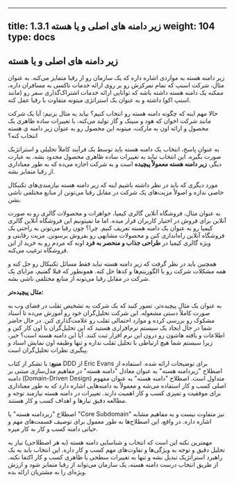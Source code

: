 
---
title: 1.3.1 زیر دامنه های اصلی و یا هسته
weight: 104
type: docs
---

## زیر دامنه های اصلی و یا هسته

زیر دامنه هسته به مواردی اشاره داره که یک سازمان رو از رقبا متمایز می‌کنه. به عنوان مثال، شرکت اسنپ که تمام تمرکزش رو بر روی ارائه خدمات تاکسی به مسافران داره، ممکنه یک دامنه هسته داشته باشه که توانایی ارائه خدمات اشتراک‌گذاری سفر رو (مانند اسنپ اکو) داشته و به عنوان یک استراتژی میتونه متفاوت با رقبا عمل کنه.

حالا مهم اینه که چگونه دامنه هسته رو انتخاب کنیم؟ بیاید یه مثال بزنیم: آیا یک شرکت مانند شرکت اخوان که هود و سینک و گاز تولید می‌کنه، با تغییرات ساده ظاهری یک محصول و ارائه اون به مارکت، میتونه این محصول رو به عنوان زیر دامنه ی هسته انتخاب کنه؟

به عنوان پاسخ، انتخاب یک دامنه هسته باید توسط یک فرآیند کاملاً تحلیلی و استراتژیک صورت بگیره. این انتخاب نباید به تغییرات ساده ظاهری محصول محدود بشه. به عبارت دیگر، **زیر دامنه هسته معمولاً پیچیده** است و به شرکت اجازه می‌ده که به طور معناداری از رقبا متمایز بشه.

مورد دیگری که باید در نظر داشته باشیم اینه که زیر دامنه هسته نیازمندی‌های تکنیکال خاصی نداره و اصولاً مزیت‌های یک شرکت در مقابل رقبا می‌تونن از منابع مختلفی ناشی بشن.

به عنوان مثال، فروشگاه آنلاین گالری کیمیا، جواهرات و محصولات گالری رو به صورت آنلاین برای فروش در اختیار کاربران قرار میده. اما ما نمیتونیم این فروشگاه آنلاین گالری کیمیا رو به عنوان یک دامنه هسته تعریف کنیم. چرا؟ چون رقبا می‌تونن به راحتی یک فروشگاه آنلاین راه‌اندازی کنن و محصولات مشابهی رو بفروش برسونن. مزیت رقابتی و ویژه گالری کیمیا در **طراحی جذاب و منحصر به فرد** اونه که مردم رو به خرید از این فروشگاه ترغیب می‌کنه.

همچنین باید در نظر گرفت که زیر دامنه هسته نباید فقط مسائل تکنیکال رو حل کنه و همه مشکلات شرکت رو با الگوریتم‌ها و کدها حل کنه. همونطور که قبلا گفتیم، مزایای یک شرکت در مقابل رقبا می‌تونه از منابع مختلفی ناشی بشه.

**مثال پیچیده‌تر:**

به عنوان یک مثال پیچیده‌تر، تصور کنید که یک شرکت به تشخیص تقلب در فضای وب به صورت کاملاً دستی مشغوله. این شرکت تحلیل‌گران خود رو آموزش می‌ده تا اسناد مشکوک رو بررسی کرده و موارد احتمالی تقلب رو علامت‌گذاری کنن. در حال حاضر شما در حال ایجاد یک سیستم نرم‌افزاری هستید که این تحلیل‌گران با اون کار کنن و اطلاعات و یافته هاشون رو درون این نرم افزار ثبت کنند. آیا این دامنه هسته است؟ خیر، زیرا سیستم شما هیچ ارتباطی با تحلیل تقلب نداره و تنها وظیفه اون نمایش اسناد و پیگیری نظرات تحلیل‌گران است.

**منبع:**
با تشکر از کتاب DDD از Eric Evans برای توضیحات ارائه شده.
استفاده از اصطلاح "زیردامنه هسته" به عنوان معادل "دامنه هسته" در مفاهیم مدل‌سازی مبتنی بر دامنه (Domain-Driven Design) متداول است. اصطلاح "دامنه هسته" به عنوان مفهوم اصلی کسب و کار استفاده می‌شه و معمولاً به دامنه‌هایی اشاره دارد که به طور معناداری برای موفقیت و تمیزی کسب و کار اهمیت دارند. تغییرات در دامنه هسته نیازمند توجه و مطالعه دقیق نیازها و اهداف کسب و کار هستند.

اصطلاح "زیردامنه هسته" یا "Core Subdomain" نیز متفاوت نیست و به مفاهیم مشابه اشاره داره. در واقع، این اصطلاح‌ها به طور معمول برای توصیف قسمت‌های مهم و حیاتی دامنه کسب و کار به کار میره.

مهمترین نکته این است که انتخاب و شناسایی دامنه هسته (به هر اصطلاحی) نیاز به تحلیل دقیق و توجه به ویژگی‌ها و تفاوت‌های مهم کسب و کار داره. این انتخاب باید به یک راهبرد استراتژیک تبدیل بشه و تنها به تغییرات سطحی یا ظاهری کسب و کار اکتفا نکنه. از طریق انتخاب درست دامنه هسته، یک سازمان می‌تواند از رقبا متمایز شود و ارزش ویژه‌ای را به مشتریان ارائه بده.